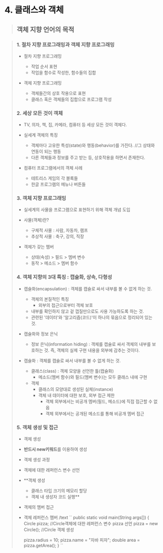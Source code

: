 # 4. 클래스와 객체
>## 객체 지향 언어의 목적

>### 1. 절차 지향 프로그래밍과 객체 지향 프로그래밍
>
>* 절차 지향 프로그래밍
>   * 작업 순서 표현
>   * 작업을 함수로 작성한, 함수들의 집합
>   
>* 객체 지향 프로그래밍
>   * 객체들간의 상호 작용으로 표현
>   * 클래스 혹은 객체들의 집합으로 프로그램 작성
>
>### 2. 세상 모든 것이 객체
>* TV, 의자, 책, 집, 카메라, 컴퓨터 등 세상 모든 것이 객체다.
>
>* 실세계 객체의 특징
>   * 객체마다 고유한 특성(state)와 행동(behavior)를 가진다.  //그 상태와 연동이 되는 행동
>   * 다른 객체들과 정보를 주고 받는 등, 상호작용을 하면서 존재한다.
>   
>* 컴퓨터 프로그램에서의 객체 사례
>   * 테트리스 게임의 각 블록들
>   * 한글 프로그램의 메뉴나 버튼들
>
>### 3. 객체 지향 프로그래밍
>* 실세계의 사물을 프로그램으로 표현하기 위해 객체 개념 도입
>
>* 사물(객체)란?
>   * 구체적 사물 : 사람, 자동차, 램프
>   * 추상적 사물 : 축구, 강의, 직장
>   
>* 객체가 갖는 멤버
>   * 상태(속성) > 필드 > 멤버 변수
>   * 동작 > 메소드 > 멤버 함수
>   
>### 4. 객체 지향의 3대 특징 : 캡슐화, 상속, 다형성
>
>* 캡슐화(encapsulation) : 객체를 캡슐로 싸서 내부를 볼 수 없게 하는 것.
>   * 객체의 본질적인 특징
>      * 외부의 접근으로부터 객체 보호
>   * 내부를 확인하지 않고 겉 껍질만으로도 사용 가능하도록 하는 것.
>   * 관련된 '데이터'와 '알고리즘(코드)'이 하나의 묶음으로 정리되어 있는 것. 
> 
> * 캡슐화와 정보 은닉
>   * 정보 은닉(information hiding) : 객체를 캡슐로 싸서 객체의 내부를 보호하는 것. 즉, 객체의 실제 구현 내용을 외부에 감추는 것이다.
>   
>* 캡슐화 : 객체를 캡슐로 싸서 내부를 볼 수 없게 하는 것.
>   * 클래스(class) : 객체 모양을 선언한 틀(캡슐화)
>      * 메소드(멤버 함수)와 필드(멤버 변수)는 모두 클래스 내에 구현
>   * 객체
>      * 클래스의 모양대로 생성된 실체(instance)
>      * 객체 내 데이터에 대한 보호, 외부 접근 제한
>         - 객체 외부에서는 비공개 멤버(필드, 메소드)에 직접 접근할 수 없음
>         - 객체 외부에서는 공개된 메소드를 통해 비공개 멤버 접근
>### 5. 객체 생성 및 접근
>* 객체 생성
>  * **반드시 new키워드**를 이용하여 생성
>* 객체 생성 과정
>  * 객체에 대한 레퍼런스 변수 선언
>  * **객체 생성
>    * 클래스 타입 크기의 메모리 할당
>    * 객체 내 생성자 코드 실행**
>* 객체의 멤버 접근
>  * 객체 레퍼런스 멤버
>  /text
>  `` public static void main(String args[])
>  {
>     Circle pizza;   //Circle객체에 대한 레퍼런스 변수 pizza 선언
>     pizza = new Circle();   //Circle 객체 생성
>
>     pizza.radius = 10;
>     pizza.name = "자바 피자";
>     double area = pizza.getArea();
>  } ``
>

